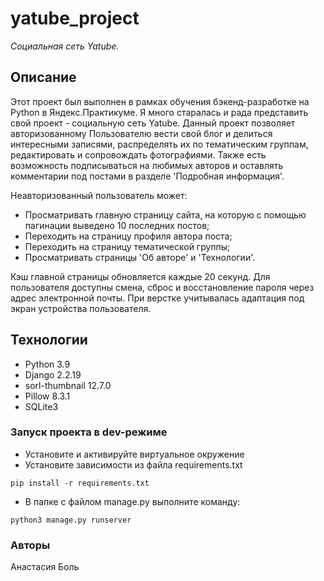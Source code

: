 # yatube_project
*Социальная сеть Yatube.*


## Описание
Этот проект был выполнен в рамках обучения бэкенд-разработке на Python в Яндекс.Практикуме. Я много старалась и рада представить свой проект - социальную сеть Yatube.
Данный проект позволяет авторизованному Пользователю вести свой блог и делиться интересными записями, распределять их по тематическим группам, редактировать и сопровождать фотографиями. Также есть возможность подписываться на любимых авторов и оставлять комментарии под постами в разделе 'Подробная информация'.


Неавторизованный пользователь  может:
- Просматривать главную страницу сайта, на которую с помощью пагинации выведено 10 последних постов;
- Переходить на страницу профиля автора поста;
- Переходить на страницу тематической группы;
- Просматривать страницы 'Об авторе' и 'Технологии'.

Кэш главной страницы обновляется каждые 20 секунд. Для пользователя доступны смена, сброс и восстановление пароля через адрес электронной почты. При верстке учитывалась адаптация под экран устройства пользователя.

## Технологии
- Python 3.9
- Django 2.2.19
- sorl-thumbnail 12.7.0
- Pillow 8.3.1
- SQLite3

### Запуск проекта в dev-режиме
- Установите и активируйте виртуальное окружение
- Установите зависимости из файла requirements.txt
```
pip install -r requirements.txt
``` 
- В папке с файлом manage.py выполните команду:
```
python3 manage.py runserver
```

### Авторы
Анастасия Боль
